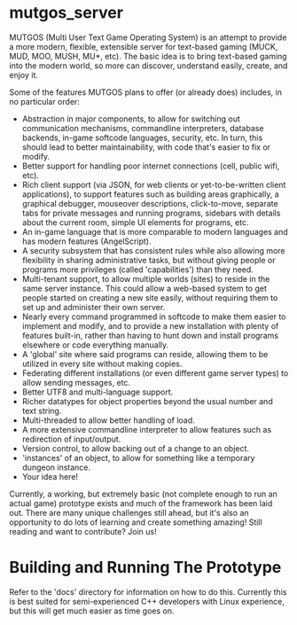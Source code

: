 mutgos_server
=============
MUTGOS (Multi User Text Game Operating System) is an attempt to provide a more modern, flexible, extensible server for text-based gaming (MUCK, MUD, MOO, MUSH, MU*, etc).  The basic idea is to bring text-based gaming into the modern world, so more can discover, understand easily, create, and enjoy it.

Some of the features MUTGOS plans to offer (or already does) includes, in no particular order:
  * Abstraction in major components, to allow for switching out communication mechanisms, commandline interpreters, database backends, in-game softcode languages, security, etc.  In turn, this should lead to better maintainability, with code that's easier to fix or modify.
  * Better support for handling poor internet connections (cell, public wifi, etc).
  * Rich client support (via JSON, for web clients or yet-to-be-written client applications), to support features such as building areas graphically, a graphical debugger, mouseover descriptions, click-to-move, separate tabs for private messages and running programs, sidebars with details about the current room, simple UI elements for programs, etc.
  * An in-game language that is more comparable to modern languages and has modern features (AngelScript).
  * A security subsystem that has consistent rules while also allowing more flexibility in sharing administrative tasks, but without giving people or programs more privileges (called 'capabilities') than they need.
  * Multi-tenant support, to allow multiple worlds (sites) to reside in the same server instance.  This could allow a web-based system to get people started on creating a new site easily, without requiring them to set up and administer their own server.
  * Nearly every command programmed in softcode to make them easier to implement and modify, and to provide a new installation with plenty of features built-in, rather than having to hunt down and install programs elsewhere or code everything manually.
  * A 'global' site where said programs can reside, allowing them to be utilized in every site without making copies.
  * Federating different installations (or even different game server types) to allow sending messages, etc.
  * Better UTF8 and multi-language support.
  * Richer datatypes for object properties beyond the usual number and text string.
  * Multi-threaded to allow better handling of load.
  * A more extensive commandline interpreter to allow features such as redirection of input/output.
  * Version control, to allow backing out of a change to an object.
  * 'instances' of an object, to allow for something like a temporary dungeon instance.
  * Your idea here!
  
Currently, a working, but extremely basic (not complete enough to run an actual game) prototype exists and much of the framework has been laid out.  There are many unique challenges still ahead, but it's also an opportunity to do lots of learning and create something amazing!  Still reading and want to contribute?  Join us!


Building and Running The Prototype
==================================
Refer to the 'docs' directory for information on how to do this.  Currently this is best suited for semi-experienced C++ developers with Linux experience, but this will get much easier as time goes on.
